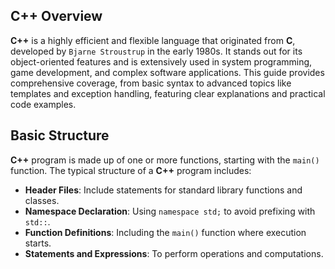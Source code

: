 ## C++ Overview

**C++** is a highly efficient and flexible language that originated from **C**, developed by `Bjarne Stroustrup` in the early 1980s. It stands out for its object-oriented features and is extensively used in system programming, game development, and complex software applications. This guide provides comprehensive coverage, from basic syntax to advanced topics like templates and exception handling, featuring clear explanations and practical code examples.

## Basic Structure

**C++** program is made up of one or more functions, starting with the `main()` function. The typical structure of a **C++** program includes:

- **Header Files**: Include statements for standard library functions and classes.
- **Namespace Declaration**: Using `namespace std;` to avoid prefixing with `std::`.
- **Function Definitions**: Including the `main()` function where execution starts.
- **Statements and Expressions**: To perform operations and computations.

